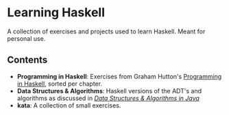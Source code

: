 # Learning Haskell

A collection of exercises and projects used to learn Haskell. Meant
for personal use.

## Contents

- **Programming in Haskell**: Exercises from Graham Hutton's [Programming in Haskell][programming-in-haskell], sorted per chapter.
- **Data Structures & Algorithms**: Haskell versions of the ADT's and
  algorithms as discussed in *[Data Structures & Algorithms in Java][DSA]*
- **kata**: A collection of small exercises.

[programming-in-haskell]: http://www.cs.nott.ac.uk/~pszgmh/pih.html
[DSA]: https://www.amazon.com/Structures-Algorithms-International-Goodrich-2014-05-27/dp/B01FGM2CM0
